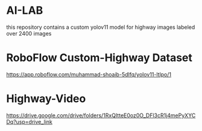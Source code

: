 # AI-LAB
this repository contains a custom yolov11 model for highway images labeled over 2400 images 
# RoboFlow Custom-Highway Dataset
https://app.roboflow.com/muhammad-shoaib-5dlfq/yolov11-ltlpo/1
# Highway-Video
https://drive.google.com/drive/folders/1RxQItteE0oz0O_DFl3cR1j4mePyXYCDq?usp=drive_link
